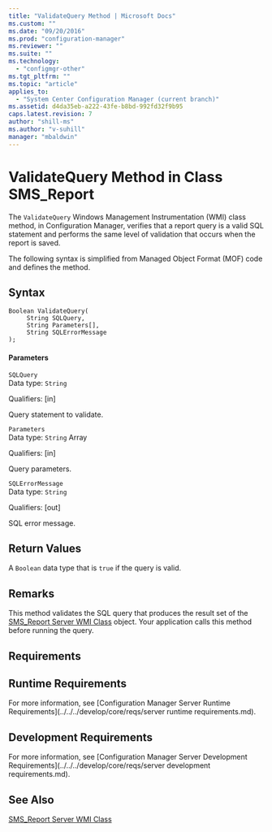 ```yaml
---
title: "ValidateQuery Method | Microsoft Docs"
ms.custom: ""
ms.date: "09/20/2016"
ms.prod: "configuration-manager"
ms.reviewer: ""
ms.suite: ""
ms.technology:
  - "configmgr-other"
ms.tgt_pltfrm: ""
ms.topic: "article"
applies_to:
  - "System Center Configuration Manager (current branch)"
ms.assetid: d4da35eb-a222-43fe-b8bd-992fd32f9b95
caps.latest.revision: 7
author: "shill-ms"
ms.author: "v-suhill"
manager: "mbaldwin"
---
```

# ValidateQuery Method in Class SMS_Report
The `ValidateQuery` Windows Management Instrumentation (WMI) class method, in Configuration Manager, verifies that a report query is a valid SQL statement and performs the same level of validation that occurs when the report is saved.  

 The following syntax is simplified from Managed Object Format (MOF) code and defines the method.  

## Syntax  

```  
Boolean ValidateQuery(  
     String SQLQuery,  
     String Parameters[],  
     String SQLErrorMessage  
);  
```  

#### Parameters  
 `SQLQuery`  
 Data type: `String`  

 Qualifiers: [in]  

 Query statement to validate.  

 `Parameters`  
 Data type: `String` Array  

 Qualifiers: [in]  

 Query parameters.  

 `SQLErrorMessage`  
 Data type: `String`  

 Qualifiers: [out]  

 SQL error message.  

## Return Values  
 A `Boolean` data type that is `true` if the query is valid.  

## Remarks  
 This method validates the SQL query that produces the result set of the [SMS_Report Server WMI Class](../../../develop/reference/misc/sms_report-server-wmi-class.md) object. Your application calls this method before running the query.  

## Requirements  

## Runtime Requirements  
 For more information, see [Configuration Manager Server Runtime Requirements](../../../develop/core/reqs/server runtime requirements.md).  

## Development Requirements  
 For more information, see [Configuration Manager Server Development Requirements](../../../develop/core/reqs/server development requirements.md).  

## See Also  
 [SMS_Report Server WMI Class](../../../develop/reference/misc/sms_report-server-wmi-class.md)
